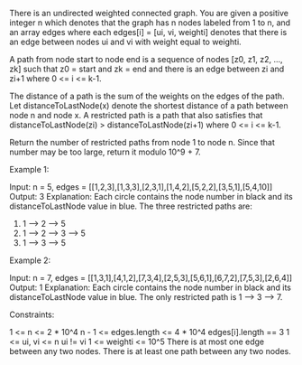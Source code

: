 There is an undirected weighted connected graph. You are given a positive
integer n which denotes that the graph has n nodes labeled from 1 to n, and
an array edges where each edges[i] = [ui, vi, weighti] denotes that there is
an edge between nodes ui and vi with weight equal to weighti.

A path from node start to node end is a sequence of nodes [z0, z1, z2, ...,
zk] such that z0 = start and zk = end and there is an edge between zi and
zi+1 where 0 <= i <= k-1.

The distance of a path is the sum of the weights on the edges of the path.
Let distanceToLastNode(x) denote the shortest distance of a path between node
n and node x. A restricted path is a path that also satisfies that
distanceToLastNode(zi) > distanceToLastNode(zi+1) where 0 <= i <= k-1.

Return the number of restricted paths from node 1 to node n. Since that
number may be too large, return it modulo 10^9 + 7.


Example 1:


Input: n = 5, edges =
[[1,2,3],[1,3,3],[2,3,1],[1,4,2],[5,2,2],[3,5,1],[5,4,10]]
Output: 3
Explanation: Each circle contains the node number in black and its
distanceToLastNode value in blue. The three restricted paths are:
1) 1 --> 2 --> 5
2) 1 --> 2 --> 3 --> 5
3) 1 --> 3 --> 5


Example 2:


Input: n = 7, edges =
[[1,3,1],[4,1,2],[7,3,4],[2,5,3],[5,6,1],[6,7,2],[7,5,3],[2,6,4]]
Output: 1
Explanation: Each circle contains the node number in black and its
distanceToLastNode value in blue. The only restricted path is 1 --> 3 -->
7.



Constraints:


1 <= n <= 2 * 10^4
n - 1 <= edges.length <= 4 * 10^4
edges[i].length == 3
1 <= ui, vi <= n
ui != vi
1 <= weighti <= 10^5
There is at most one edge between any two nodes.
There is at least one path between any two nodes.




